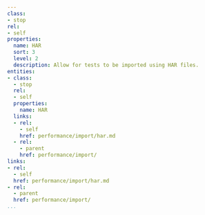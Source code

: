 ```yaml
---
class:
- stop
rel:
- self
properties:
  name: HAR
  sort: 3
  level: 2
  description: Allow for tests to be imported using HAR files.
entities:
- class:
  - stop
  rel:
  - self
  properties:
    name: HAR
  links:
  - rel:
    - self
    href: performance/import/har.md
  - rel:
    - parent
    href: performance/import/
links:
- rel:
  - self
  href: performance/import/har.md
- rel:
  - parent
  href: performance/import/
...
```

